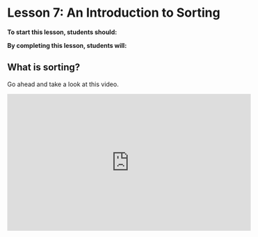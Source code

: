 # Lesson 7: An Introduction to Sorting

**To start this lesson, students should:**

**By completing this lesson, students will:**

## What is sorting?

Go ahead and take a look at this video.

 <iframe width="560" height="315" src="https://www.youtube.com/embed/kPRA0W1kECg" frameborder="0" allowfullscreen></iframe>